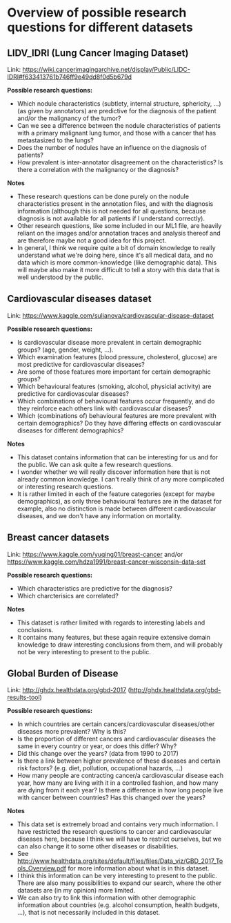 # Overview of possible research questions for different datasets
## LIDV_IDRI (Lung Cancer Imaging Dataset)
Link: https://wiki.cancerimagingarchive.net/display/Public/LIDC-IDRI#f633413761b746ff9e49dd8f0d5b679d

**Possible research questions:**
* Which nodule characteristics (subtlety, internal structure, sphericity, ...) (as given by annotators) are predictive for the diagnosis of the patient and/or the malignancy of the tumor?
* Can we see a difference between the nodule characteristics of patients with a primary malignant lung tumor, and those with a cancer that has metastasized to the lungs?
* Does the number of nodules have an influence on the diagnosis of patients?
* How prevalent is inter-annotator disagreement on the characteristics? Is there a correlation with the malignancy or the diagnosis?

**Notes**
* These research questions can be done purely on the nodule characteristics present in the annotation files, and with the diagnosis information (although this is not needed for all questions, because diagnosis is not available for all patients if I understand correctly).
* Other research questions, like some included in our ML1 file, are heavily reliant on the images and/or annotation traces and analysis thereof and are therefore maybe not a good idea for this project.
* In general, I think we require quite a bit of domain knowledge to really understand what we're doing here, since it's all medical data, and no data which is more common-knowledge (like demographic data). This will maybe also make it more difficult to tell a story with this data that is well understood by the public.

## Cardiovascular diseases dataset
Link: https://www.kaggle.com/sulianova/cardiovascular-disease-dataset

**Possible research questions:**
* Is cardiovascular disease more prevalent in certain demographic groups? (age, gender, weight, ...).
* Which examination features (blood pressure, cholesterol, glucose) are most predictive for cardiovascular diseases?
* Are some of those features more important for certain demographic groups?
* Which behavioural features (smoking, alcohol, physicial activity) are predictive for cardiovascular diseases?
* Which combinations of behavioural features occur frequently, and do they reinforce each others link with cardiovascular diseases?
* Which (combinations of) behavioural features are more prevalent with certain demographics? Do they have differing effects on cardiovascular diseases for different demographics?

**Notes**
* This dataset contains information that can be interesting for us and for the public. We can ask quite a few research questions.
* I wonder whether we will really discover information here that is not already common knowledge. I can't really think of any more complicated or interesting research questions.
* It is rather limited in each of the feature categories (except for maybe demographics), as only three behavioural features are in the dataset for example, also no distinction is made between different cardiovascular diseases, and we don't have any information on mortality.

## Breast cancer datasets
Link: https://www.kaggle.com/yuqing01/breast-cancer and/or https://www.kaggle.com/hdza1991/breast-cancer-wisconsin-data-set

**Possible research questions:**
* Which characteristics are predictive for the diagnosis?
* Which charcterisics are correlated?

**Notes**
* This dataset is rather limited with regards to interesting labels and conclusions.
* It contains many features, but these again require extensive domain knowledge to draw interesting conclusions from them, and will probably not be very interesting to present to the public.

## Global Burden of Disease
Link: http://ghdx.healthdata.org/gbd-2017 (http://ghdx.healthdata.org/gbd-results-tool)

**Possible research questions:**
* In which countries are certain cancers/cardiovascular diseases/other diseases more prevalent? Why is this?
* Is the proportion of different cancers and cardiovascular diseases the same in every country or year, or does this differ? Why?
* Did this change over the years? (data from 1990 to 2017)
* Is there a link between higher prevalence of these diseases and certain risk factors? (e.g. diet, pollution, occupational hazards, ...)
* How many people are contracting cancer/a cardiovascular disease each year, how many are living with it in a controlled fashion, and how many are dying from it each year? Is there a difference in how long people live with cancer between countries? Has this changed over the years?

**Notes**
* This data set is extremely broad and contains very much information. I have restricted the research questions to cancer and cardiovascular diseases here, because I think we will have to restrict ourselves, but we can also change it to some other diseases or disabilities.
* See http://www.healthdata.org/sites/default/files/files/Data_viz/GBD_2017_Tools_Overview.pdf for more information about what is in this dataset.
* I think this information can be very interesting to present to the public. There are also many possibilities to expand our search, where the other datasets are (in my opinion) more limited.
* We can also try to link this information with other demographic information about countries (e.g. alcohol consumption, health budgets, ...), that is not necessarily included in this dataset.